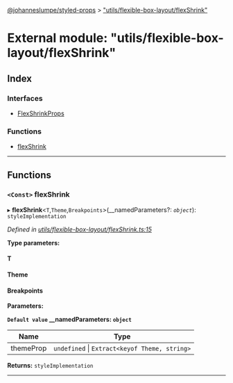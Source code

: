[@johanneslumpe/styled-props](../README.md) > ["utils/flexible-box-layout/flexShrink"](../modules/_utils_flexible_box_layout_flexshrink_.md)

# External module: "utils/flexible-box-layout/flexShrink"

## Index

### Interfaces

* [FlexShrinkProps](../interfaces/_utils_flexible_box_layout_flexshrink_.flexshrinkprops.md)

### Functions

* [flexShrink](_utils_flexible_box_layout_flexshrink_.md#flexshrink)

---

## Functions

<a id="flexshrink"></a>

### `<Const>` flexShrink

▸ **flexShrink**<`T`,`Theme`,`Breakpoints`>(__namedParameters?: *`object`*): `styleImplementation`

*Defined in [utils/flexible-box-layout/flexShrink.ts:15](https://github.com/johanneslumpe/styled-props/blob/8e709f1/src/utils/flexible-box-layout/flexShrink.ts#L15)*

**Type parameters:**

#### T 
#### Theme 
#### Breakpoints 
**Parameters:**

**`Default value` __namedParameters: `object`**

| Name | Type |
| ------ | ------ |
| themeProp | `undefined` \| `Extract<keyof Theme, string>` |

**Returns:** `styleImplementation`

___

